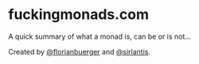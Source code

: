 fuckingmonads.com
=================

A quick summary of what a monad is, can be or is not...

Created by [@florianbuerger](https://twitter.com/florianbuerger) and [@sirlantis](https://twitter.com/sirlantis).